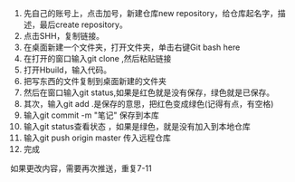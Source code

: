 1. 先自己的账号上，点击加号，新建仓库new repository，给仓库起名字，描述，最后create repository。  
2. 点击SHH，复制链接。  
3. 在桌面新建一个文件夹，打开文件夹，单击右键Git bash here  
4. 在打开的窗口输入git clone ,然后粘贴链接   
5. 打开Hbuild，输入代码。  
6. 把写东西的文件复制到桌面新建的文件夹  
7. 然后在窗口输入git status,如果是红色就是没有保存，绿色就是已保存。  
8. 其次，输入git add .是保存的意思，把红色变成绿色(记得有点，有空格)  
9. 输入git commit -m "笔记" 保存到本库   
10.  输入git status查看状态  ，如果是绿色，就是没有加入到本地仓库  
11. 输入git push origin master 传入远程仓库  
12. 完成  


如果更改内容，需要再次推送，重复7-11